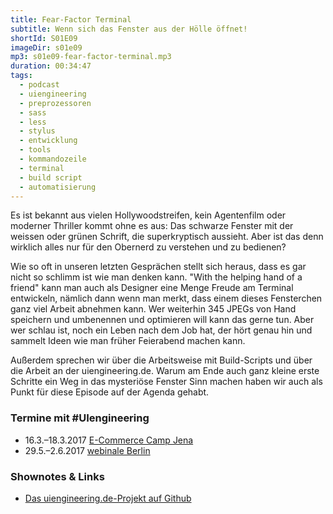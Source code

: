 ```yaml
---
title: Fear-Factor Terminal
subtitle: Wenn sich das Fenster aus der Hölle öffnet!
shortId: S01E09
imageDir: s01e09
mp3: s01e09-fear-factor-terminal.mp3
duration: 00:34:47
tags:
  - podcast
  - uiengineering
  - preprozessoren
  - sass
  - less
  - stylus
  - entwicklung
  - tools
  - kommandozeile
  - terminal
  - build script
  - automatisierung
---
```


Es ist bekannt aus vielen Hollywoodstreifen, kein Agentenfilm oder moderner Thriller kommt ohne es aus: Das schwarze Fenster mit der weissen oder grünen Schrift, die superkryptisch aussieht. Aber ist das denn wirklich alles nur für den Obernerd zu verstehen und zu bedienen?

<!-- more -->

Wie so oft in unseren letzten Gesprächen stellt sich heraus, dass es gar nicht so schlimm ist wie man denken kann. "With the helping hand of a friend" kann man auch als Designer eine Menge Freude am Terminal entwickeln, nämlich dann wenn man merkt, dass einem dieses Fensterchen ganz viel Arbeit abnehmen kann. Wer weiterhin 345 JPEGs von Hand speichern und umbenennen und optimieren will kann das gerne tun. Aber wer schlau ist, noch ein Leben nach dem Job hat, der  hört genau hin und sammelt Ideen wie man früher Feierabend machen kann.

Außerdem sprechen wir über die Arbeitsweise mit Build-Scripts und über die Arbeit an der uiengineering.de. Warum am Ende auch ganz kleine erste Schritte ein Weg in das mysteriöse Fenster Sinn machen haben wir auch als Punkt für diese Episode auf der Agenda gehabt.

### Termine mit #UIengineering
- 16.3.–18.3.2017 [E-Commerce Camp Jena](https://www.ecommerce-camp.de/redner-sessions/sessions-2017/)
- 29.5.–2.6.2017 [webinale Berlin](https://webinale.de/session/design-development-und-dazwischen/)

### Shownotes & Links
- [Das uiengineering.de-Projekt auf Github](https://github.com/dennisreimann/uiengineering)

